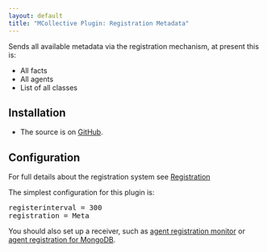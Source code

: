 ```yaml
---
layout: default
title: "MCollective Plugin: Registration Metadata"
---
```


Sends all available metadata via the registration mechanism, at present this is:

 * All facts
 * All agents
 * List of all classes

Installation
-----

 * The source is on [GitHub](https://github.com/puppetlabs/mcollective-plugins/tree/master/registration/).


Configuration
-----

For full details about the registration system see [Registration](http://docs.puppetlabs.com/mcollective/reference/plugins/registration.html)

The simplest configuration for this plugin is:

<pre>
registerinterval = 300
registration = Meta
</pre>

You should also set up a receiver, such as [agent registration monitor](agent_registration_monitor.html) or [agent registration for MongoDB](agent_registration_mongodb.html).
